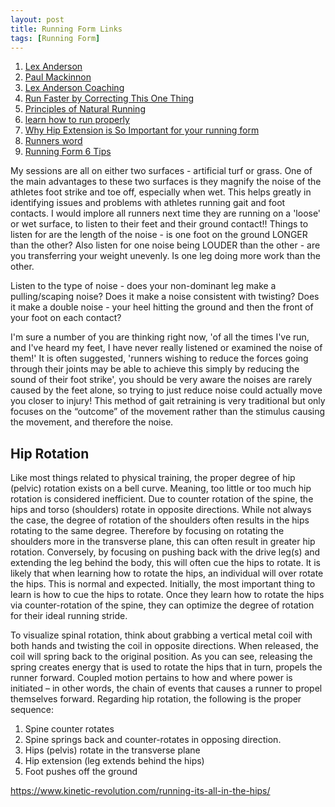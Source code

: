 ```yaml
---
layout: post
title: Running Form Links
tags: [Running Form]
---
```

1. [Lex Anderson](https://theconversation.com/listen-up-running-sounds-contain-clues-for-injury-prevention-69395)
2. [Paul Mackinnon](https://www.thebalancedrunner.com.au)
3. [Lex Anderson Coaching](https://www.facebook.com/lexandersoncoaching/)
4. [Run Faster by Correcting This One Thing](https://www.youtube.com/watch?v=83UDiMMBJRU)
5. [Principles of Natural Running](https://www.youtube.com/watch?v=zSIDRHUWlVo)
6. [learn how to run properly](https://www.youtube.com/watch?v=KmHdKti34D0)
7. [Why Hip Extension is So Important for your running form](https://www.kinetic-revolution.com/running-its-all-in-the-hips/)
8. [Runners word](https://www.runnersworld.com/advanced/a20847674/its-all-in-the-hips/)
9. [Running Form 6 Tips](https://www.kinetic-revolution.com/running-technique-6-ways-to-improve-efficiency/)




My sessions are all on either two surfaces - artificial turf or grass. One of the main advantages to these two surfaces is they magnify the noise of the athletes foot strike and toe off, especially when wet. 
This helps greatly in identifying issues and problems with athletes running gait and foot contacts. I would implore all runners next time they are running on a 'loose' or wet surface, to listen to their feet and their ground contact!! Things to listen for are the length of the noise - is one foot on the ground LONGER than the other? 
Also listen for one noise being LOUDER than the other - are you transferring your weight unevenly. Is one leg doing more work than the other.

Listen to the type of noise - does your non-dominant leg make a pulling/scaping noise? Does it make a noise consistent with twisting? Does it make a double noise - your heel hitting the ground and then the front of your foot on each contact?

I'm sure a number of you are thinking right now, 'of all the times I've run, and I've heard my feet, I have never really listened or examined the noise of them!' It is often suggested, 'runners wishing to reduce the forces going through their joints may be able to achieve this simply by reducing the sound of their foot strike', you should be very aware the noises are rarely caused by the feet alone, so trying to just reduce noise could actually move you closer to injury! This method of gait retraining is very traditional but only focuses on the “outcome” of the movement rather than the stimulus causing the movement, and therefore the noise. 

## Hip Rotation
Like most things related to physical training, the proper degree of hip (pelvic) rotation exists on a bell curve. Meaning, too little or too much hip rotation is considered inefficient.
Due to counter rotation of the spine, the hips and torso (shoulders) rotate in opposite directions. While not always the case, the degree of rotation of the shoulders often results in the hips rotating to the same degree. Therefore by focusing on rotating the shoulders more in the transverse plane, this can often result in greater hip rotation.
Conversely, by focusing on pushing back with the drive leg(s) and extending the leg behind the body, this will often cue the hips to rotate.
It is likely that when learning how to rotate the hips, an individual will over rotate the hips. This is normal and expected. Initially, the most important thing to learn is how to cue the hips to rotate. Once they learn how to rotate the hips via counter-rotation of the spine, they can optimize the degree of rotation for their ideal running stride.


To visualize spinal rotation, think about grabbing a vertical metal coil with both hands and twisting the coil in opposite directions. When released, the coil will spring back to the original position. As you can see, releasing the spring creates energy that is used to rotate the hips that in turn, propels the runner forward.
Coupled motion pertains to how and where power is initiated – in other words, the chain of events that causes a runner to propel themselves forward. Regarding hip rotation, the following is the proper sequence:
1. Spine counter rotates
2. Spine springs back and counter-rotates in opposing direction.
3. Hips (pelvis) rotate in the transverse plane
4. Hip extension (leg extends behind the hips)
5. Foot pushes off the ground



https://www.kinetic-revolution.com/running-its-all-in-the-hips/
